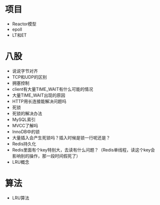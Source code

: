 # 项目

- Reactor模型
- epoll
- LT和ET

# 八股

- 说说字节对齐
- TCP和UDP的区别
- 拥塞控制
- client有大量TIME_WAIT有什么可能的情况
- 大量TIME_WAIT出现的原因
- HTTP用长连接能解决问题吗
- 死锁
- 死锁的解决办法
- MySQL索引
- MVCC了解吗
- InnoDB中的锁
- 大量插入会产生死锁吗？插入时候是锁一行呢还是？
- Redis持久化
- Redis里面有个key特别大，去读有什么问题？（Redis单线程，读这个key会影响别的操作，那一段时间假死了）
- LRU概念

# 算法

- LRU算法